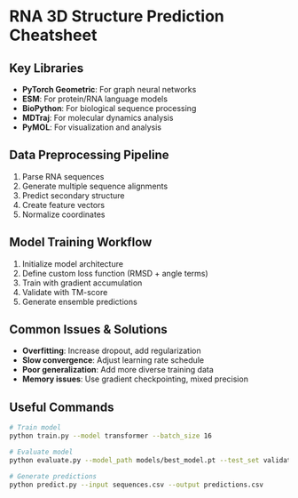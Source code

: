 # RNA 3D Structure Prediction Cheatsheet

## Key Libraries
- **PyTorch Geometric**: For graph neural networks
- **ESM**: For protein/RNA language models
- **BioPython**: For biological sequence processing
- **MDTraj**: For molecular dynamics analysis
- **PyMOL**: For visualization and analysis

## Data Preprocessing Pipeline
1. Parse RNA sequences
2. Generate multiple sequence alignments
3. Predict secondary structure
4. Create feature vectors
5. Normalize coordinates

## Model Training Workflow
1. Initialize model architecture
2. Define custom loss function (RMSD + angle terms)
3. Train with gradient accumulation
4. Validate with TM-score
5. Generate ensemble predictions

## Common Issues & Solutions
- **Overfitting**: Increase dropout, add regularization
- **Slow convergence**: Adjust learning rate schedule
- **Poor generalization**: Add more diverse training data
- **Memory issues**: Use gradient checkpointing, mixed precision

## Useful Commands
```bash
# Train model
python train.py --model transformer --batch_size 16

# Evaluate model
python evaluate.py --model_path models/best_model.pt --test_set validation

# Generate predictions
python predict.py --input sequences.csv --output predictions.csv
```
